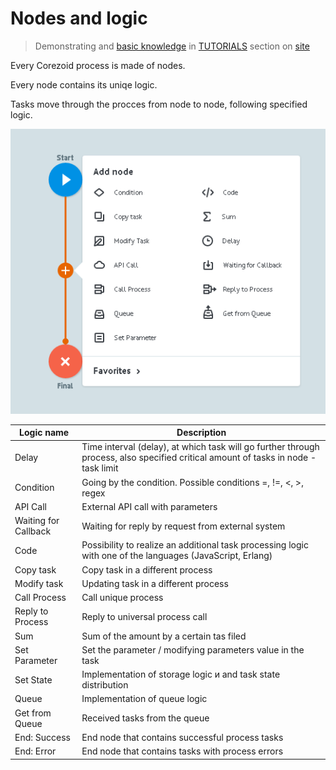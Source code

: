 # Nodes and logic


>Demonstrating and [basic knowledge](https://new.corezoid.com/tutorials/basic-tutorial/) in [TUTORIALS](https://new.corezoid.com/tutorials/) section on [site](https://new.corezoid.com)

Every Corezoid process is made of nodes.

Every node contains its uniqe logic.

Tasks move through the procces from node to node, following specified logic.

![](../img/create/nodes.png)

| Logic name | Description|
| -- | -- |
|Delay| Time interval (delay), at which task will go further through process, also specified critical amount of tasks in node - task limit|
|Condition| Going by the condition. Possible conditions =, !=, <, >, regex|
|API Call| External API call with parameters|
|Waiting for Callback| Waiting for reply by request from external system|
|Code| Possibility to realize an additional task processing logic with one of the languages (JavaScript, Erlang) |
|Copy task| Copy task in a different process|
|Modify task| Updating task in a different process|
|Call Process| Call unique process|
|Reply to Process| Reply to universal process call|
|Sum| Sum of the amount by a certain tas filed|
|Set Parameter| Set the parameter / modifying parameters value in the task|
|Set State| Implementation of storage logic и and task state distribution|
|Queue| Implementation of queue logic|
|Get from Queue| Received tasks from the queue|
|End: Success| End node that contains successful process tasks
|End: Error| End node that contains tasks with process errors|


